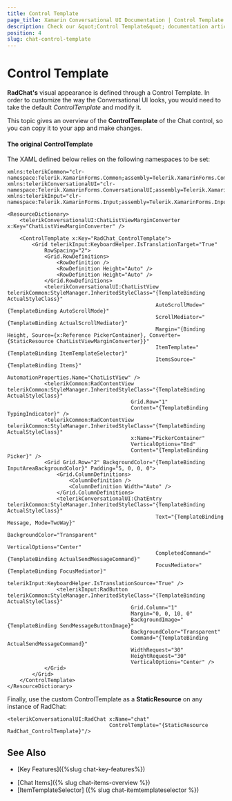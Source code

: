 ```yaml
---
title: Control Template
page_title: Xamarin Conversational UI Documentation | Control Template
description: Check our &quot;Control Template&quot; documentation article for Telerik Chat for Xamarin control.
position: 4
slug: chat-control-template
---
```


# Control Template

**RadChat's** visual appearance is defined through a Control Template. In order to customize the way the Conversational UI looks, you would need to take the default *ControlTemplate* and modify it. 

This topic gives an overview of the **ControlTemplate** of the Chat control, so you can copy it to your app and make changes.

#### The original ControlTemplate

The XAML defined below relies on the following namespaces to be set:

```XAML
xmlns:telerikCommon="clr-namespace:Telerik.XamarinForms.Common;assembly=Telerik.XamarinForms.Common"
xmlns:telerikConversationalUI="clr-namespace:Telerik.XamarinForms.ConversationalUI;assembly=Telerik.XamarinForms.ConversationalUI"
xmlns:telerikInput="clr-namespace:Telerik.XamarinForms.Input;assembly=Telerik.XamarinForms.Input"
```

```XAML
<ResourceDictionary>
    <telerikConversationalUI:ChatListViewMarginConverter x:Key="ChatListViewMarginConverter" />

    <ControlTemplate x:Key="RadChat_ControlTemplate">
        <Grid telerikInput:KeyboardHelper.IsTranslationTarget="True"
            RowSpacing="2">
            <Grid.RowDefinitions>
                <RowDefinition />
                <RowDefinition Height="Auto" />
                <RowDefinition Height="Auto" />
            </Grid.RowDefinitions>
            <telerikConversationalUI:ChatListView telerikCommon:StyleManager.InheritedStyleClass="{TemplateBinding ActualStyleClass}"
												AutoScrollMode="{TemplateBinding AutoScrollMode}"
												ScrollMediator="{TemplateBinding ActualScrollMediator}"
												Margin="{Binding Height, Source={x:Reference PickerContainer}, Converter={StaticResource ChatListViewMarginConverter}}"
												ItemTemplate="{TemplateBinding ItemTemplateSelector}" 
												ItemsSource="{TemplateBinding Items}"
												AutomationProperties.Name="ChatListView" />
            <telerikCommon:RadContentView telerikCommon:StyleManager.InheritedStyleClass="{TemplateBinding ActualStyleClass}"
										Grid.Row="1"
										Content="{TemplateBinding TypingIndicator}" />
            <telerikCommon:RadContentView telerikCommon:StyleManager.InheritedStyleClass="{TemplateBinding ActualStyleClass}"
										x:Name="PickerContainer"
										VerticalOptions="End"
										Content="{TemplateBinding Picker}" />
            <Grid Grid.Row="2" BackgroundColor="{TemplateBinding InputAreaBackgroundColor}" Padding="5, 0, 0, 0">
                <Grid.ColumnDefinitions>
                    <ColumnDefinition />
                    <ColumnDefinition Width="Auto" />
                </Grid.ColumnDefinitions>
                <telerikConversationalUI:ChatEntry telerikCommon:StyleManager.InheritedStyleClass="{TemplateBinding ActualStyleClass}"
												Text="{TemplateBinding Message, Mode=TwoWay}"
												BackgroundColor="Transparent"
												VerticalOptions="Center"
												CompletedCommand="{TemplateBinding ActualSendMessageCommand}"
												FocusMediator="{TemplateBinding FocusMediator}"
												telerikInput:KeyboardHelper.IsTranslationSource="True" />
                <telerikInput:RadButton telerikCommon:StyleManager.InheritedStyleClass="{TemplateBinding ActualStyleClass}"
										Grid.Column="1"
										Margin="0, 0, 10, 0"
										BackgroundImage="{TemplateBinding SendMessageButtonImage}"
										BackgroundColor="Transparent"
										Command="{TemplateBinding ActualSendMessageCommand}"
										WidthRequest="30"
										HeightRequest="30"
										VerticalOptions="Center" />
            </Grid>
        </Grid>
    </ControlTemplate>
</ResourceDictionary>
```

Finally, use the custom ControlTemplate as a **StaticResource** on any instance of RadChat:

```XAML
<telerikConversationalUI:RadChat x:Name="chat"
								 ControlTemplate="{StaticResource RadChat_ControlTemplate}"/>
```

## See Also

* [Key Features]({%slug chat-key-features%})
- [Chat Items]({% slug chat-items-overview %}) 
- [ItemTemplateSelector] ({% slug chat-itemtemplateselector %})